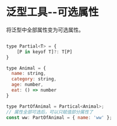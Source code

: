 <!--
 * @Author: 孟繁贵
 * @Date: 2021-02-12 18:41:29
 * @LastEditTime: 2021-02-12 18:43:25
 * @LastEditors: 孟繁贵
 * @Description: 
 * @FilePath: \toolkit\docs\typescript\泛型-可选属性.md
-->
# 泛型工具--可选属性

将泛型中全部属性变为可选属性。

```javascript

type Partial<T> = {
	[P in keyof T]?: T[P]
}

type Animal = {
  name: string,
  category: string,
  age: number,
  eat: () => number
}

type PartOfAnimal = Partical<Animal>;
// 属性全部可选后，可以只赋值部分属性了
const ww: PartOfAnimal = { name: 'ww' }; 

```


